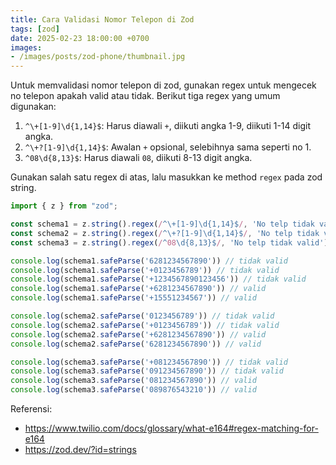 ```yaml
---
title: Cara Validasi Nomor Telepon di Zod
tags: [zod]
date: 2025-02-23 18:00:00 +0700
images:
- /images/posts/zod-phone/thumbnail.jpg
---
```


Untuk memvalidasi nomor telepon di zod, gunakan regex untuk mengecek no telepon apakah valid atau tidak. Berikut tiga regex yang umum digunakan:

<!--more-->

1. `^\+[1-9]\d{1,14}$`: Harus diawali `+`, diikuti angka 1-9, diikuti 1-14 digit angka. 
2. `^\+?[1-9]\d{1,14}$`: Awalan `+` opsional, selebihnya sama seperti no 1.
3. `^08\d{8,13}$`: Harus diawali `08`, diikuti 8-13 digit angka.

Gunakan salah satu regex di atas, lalu masukkan ke method `regex` pada zod string.

```js
import { z } from "zod";

const schema1 = z.string().regex(/^\+[1-9]\d{1,14}$/, 'No telp tidak valid')
const schema2 = z.string().regex(/^\+?[1-9]\d{1,14}$/, 'No telp tidak valid')
const schema3 = z.string().regex(/^08\d{8,13}$/, 'No telp tidak valid')

console.log(schema1.safeParse('6281234567890')) // tidak valid
console.log(schema1.safeParse('+0123456789')) // tidak valid
console.log(schema1.safeParse('+1234567890123456')) // tidak valid
console.log(schema1.safeParse('+6281234567890')) // valid
console.log(schema1.safeParse('+15551234567')) // valid

console.log(schema2.safeParse('0123456789')) // tidak valid
console.log(schema2.safeParse('+0123456789')) // tidak valid
console.log(schema2.safeParse('+6281234567890')) // valid
console.log(schema2.safeParse('6281234567890')) // valid

console.log(schema3.safeParse('+081234567890')) // tidak valid
console.log(schema3.safeParse('091234567890')) // tidak valid
console.log(schema3.safeParse('081234567890')) // valid
console.log(schema3.safeParse('089876543210')) // valid
```

Referensi:

- https://www.twilio.com/docs/glossary/what-e164#regex-matching-for-e164
- https://zod.dev/?id=strings